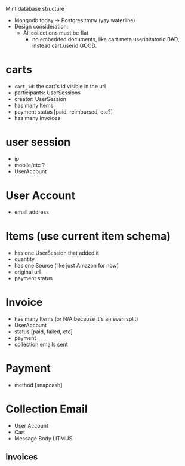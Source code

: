 Mint database structure

- Mongodb today -> Postgres tmrw (yay waterline)
- Design consideration: 
  * All collections must be flat
    - no embedded documents, like cart.meta.userinitatorid BAD, instead cart.userid GOOD. 

# carts
- `cart_id`: the cart's id visible in the url
- participants: UserSessions
- creator: UserSession
- has many Items
- payment status [paid, reimbursed, etc?]
- has many Invoices


# user session
- ip
- mobile/etc ?
- UserAccount

# User Account
- email address

# Items (use current item schema)
- has one UserSession that added it
- quantity
- has one Source (like just Amazon for now)
- original url
- payment status

# Invoice
- has many Items (or N/A because it's an even split)
- UserAccount
- status [paid, failed, etc]
- payment
- collection emails sent

# Payment
- method [snapcash]

# Collection Email
- User Account
- Cart
- Message Body LITMUS




## invoices



